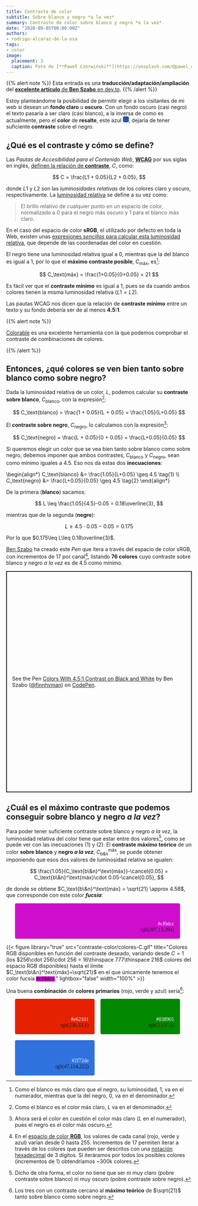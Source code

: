 ```yaml
---
title: Contraste de color
subtitle: Sobre blanco y negro *a la vez*
summary: Contraste de color sobre blanco y negro *a la vez*.
date: "2020-09-05T00:00:00Z"
authors:
- rodrigo-alcaraz-de-la-osa
tags:
- color
image:
  placement: 3  
  caption: Foto de [**Paweł Czerwiński**](https://unsplash.com/@pawel_czerwinski) en [Unsplash](https://unsplash.com)
---
```


{{% alert note %}}
Esta entrada es una **traducción/adaptación/ampliación** del [**excelente artículo** de **Ben Szabo** en dev.to](https://dev.to/finnhvman/which-colors-look-good-on-black-and-white-2pe6).
{{% /alert %}}

Estoy planteándome la posibilidad de permitir elegir a los visitantes de mi web si desean un **fondo claro** u **oscuro**. Con un fondo oscuro (casi negro) el texto pasaría a ser claro (casi blanco), a la inversa de como es actualmente, pero el **color** de **resalte**, este azul <svg width="1rem" height="1rem">
  <rect rx="4" ry="4" width="1rem" height="1rem" style="fill:#2a54a9" />
</svg>, dejaría de tener suficiente **contraste** sobre el negro.

## ¿Qué es el contraste y cómo se define?
Las *Pautas de Accesibilidad para el Contenido Web*, [**WCAG**](https://www.w3.org/WAI/standards-guidelines/wcag/es) por sus siglas en inglés, [definen la relación de **contraste**](https://www.w3.org/TR/WCAG21/#dfn-contrast-ratio), $C$, como:

$$
C = \frac{L1 + 0.05}{L2 + 0.05},
$$

donde $L1$ y $L2$ son las *luminosidades relativas* de los colores claro y oscuro, respectivamente. La [luminosidad relativa](https://www.w3.org/TR/WCAG21/#dfn-relative-luminance) se define a su vez como:

> El brillo relativo de cualquier punto en un espacio de color, normalizado a 0 para el negro más oscuro y 1 para el blanco más claro.

En el caso del espacio de color **sRGB**, el utilizado por defecto en toda la Web, existen unas [expresiones *sencillas* para calcular esta luminosidad relativa](https://www.w3.org/TR/WCAG21/#dfn-relative-luminance), que depende de las coordenadas del color en cuestión.

El negro tiene una luminosidad relativa igual a 0, mientras que la del blanco es igual a 1, por lo que el **máximo contraste posible**, $C_\text{máx}$, es[^1]:

[^1]: Como el blanco es más claro que el negro, su luminosidad, 1, va en el numerador, mientras que la del negro, 0, va en el denominador.

$$
C_\text{máx} = \frac{1+0.05}{0+0.05} = 21
$$

Es fácil ver que el **contraste mínimo** es igual a 1, pues se da cuando ambos colores tienen la misma luminosidad relativa ($L1 = L2$).

Las pautas WCAG nos dicen que la relación de **contraste mínimo** entre un texto y su fondo debería ser de al menos **4.5:1**.

{{% alert note %}}

[Colorable](https://colorable.jxnblk.com/) es una excelente herramienta con la que podemos comprobar el contraste de combinaciones de colores.

{{% /alert %}}

## Entonces, ¿qué colores se ven bien tanto sobre blanco como sobre negro?
Dada la luminosidad relativa de un color, $L$, podemos calcular su **contraste sobre blanco**, $C_\text{blanco}$, con la expresión[^2]:

[^2]: Como el blanco es el color más claro, $L$ va en el denominador.

$$
C_\text{blanco} = \frac{1 + 0.05}{L + 0.05} = \frac{1.05}{L+0.05}
$$

El **contraste sobre negro**, $C_\text{negro}$, lo calculamos con la expresión[^3]:

[^3]: Ahora será el color en cuestión el color más claro ($L$ en el numerador), pues el negro es el color más oscuro.

$$
C_\text{negro} = \frac{L + 0.05}{0 + 0.05} = \frac{L+0.05}{0.05}
$$

Si queremos elegir un color que se vea bien tanto sobre blanco como sobre negro, debemos imponer que ambos contrastes, $C_\text{blanco}$ y $C_\text{negro}$, sean como mínimo iguales a 4.5. Eso nos da estas dos <strong>inecuaciones</strong>:

\begin{align*}
C_\text{blanco} &= \frac{1.05}{L+0.05} \geq 4.5 \tag{1} \\\\
C_\text{negro} &= \frac{L+0.05}{0.05} \geq 4.5 \tag{2}
\end{align*}

De la primera (**blanco**) sacamos:

$$
L \leq \frac{1.05}{4.5}-0.05 = 0.18\overline{3},
$$

mientras que de la segunda (**negro**):

$$
L \geq 4.5\cdot 0.05-0.05 = 0.175
$$

Por lo que $0.175\leq L\leq 0.18\overline{3}$.

[Ben Szabo](https://dev.to/finnhvman) ha creado este *Pen* que itera a través del espacio de color sRGB, con incrementos de 17 por canal[^4], listando **76 colores** cuyo contraste sobre blanco y negro *a la vez* es de 4.5 como mínimo.

[^4]: En el [espacio de color **RGB**](https://es.wikipedia.org/wiki/RGB), los valores de cada canal (rojo, verde y azul) varían desde 0 hasta 255. Incrementos de 17 permiten iterar a través de los colores que pueden ser descritos con una [notación hexadecimal](https://es.wikipedia.org/wiki/Colores_web) de 3 dígitos. Si iteráramos por todos los posibles colores (incrementos de 1) obtendríamos ~300k colores.

<p class="codepen" data-height="600" data-theme-id="light" data-default-tab="result" data-user="finnhvman" data-slug-hash="bZQLgR" style="height: 600px; box-sizing: border-box; display: flex; align-items: center; justify-content: center; border: 2px solid; margin: 1em 0; padding: 1em;" data-pen-title="Colors With 4.5:1 Contrast on Black and White">
  <span>See the Pen <a href="https://codepen.io/finnhvman/pen/bZQLgR">
  Colors With 4.5:1 Contrast on Black and White</a> by Ben Szabo (<a href="https://codepen.io/finnhvman">@finnhvman</a>)
  on <a href="https://codepen.io">CodePen</a>.</span>
</p>
<script async src="https://static.codepen.io/assets/embed/ei.js"></script>

## ¿Cuál es el máximo contraste que podemos conseguir sobre blanco y negro *a la vez*?
Para poder tener suficiente contraste sobre blanco y negro *a la vez*, la luminosidad relativa del color tiene que estar entre dos valores[^5], como se puede ver con las inecuaciones (1) y (2). El **contraste máximo teórico** de un color **sobre blanco** y **negro *a la vez***, $C_\text{b\&n}^\text{máx}$, se puede obtener imponiendo que esos dos valores de luminosidad relativa se igualen:

[^5]: Dicho de otra forma, el color no tiene que ser ni muy claro (pobre contraste sobre blanco) ni muy oscuro (pobre contraste sobre negro).

$$
\frac{1.05}{C_\text{b\&n}^\text{máx}}-\cancel{0.05} = C_\text{b\&n}^\text{máx}\cdot 0.05-\cancel{0.05},
$$

de donde se obtiene $C_\text{b\&n}^\text{máx} = \sqrt{21} \approx 4.58$, que corresponde con este color <strong><em>fucsia</em></strong>:

<ul style="display: grid;
  grid-template-columns: repeat(auto-fill, minmax(1fr, 1fr));
  grid-gap: 16px;
  padding-right: 32px;">
  <li style="border-radius: 4px;
  padding: 48px 16px 16px;
  list-style: none;
  text-align: end; background-color: #cf0dcc; font-family: Inconsolata">
	  <span style="color:white">#cf0dcc</span><br>rgb(207,13,204)
  </li>
</ul>

<canvas id="C-colores"></canvas>

<script src="https://cdnjs.cloudflare.com/ajax/libs/Chart.js/2.9.3/Chart.min.js"></script>

<script>
	const c = document.getElementById('C-colores').getContext('2d');

	const contraste = [
[  1.00000000, 16777216.00000000],
[  1.10000000, 16718142.00000000],
[  1.20000000, 16463626.00000000],
[  1.30000000, 15998613.00000000],
[  1.40000000, 15312333.00000000],
[  1.50000000, 14609093.00000000],
[  1.60000000, 13940523.00000000],
[  1.70000000, 13302350.00000000],
[  1.80000000, 12689097.00000000],
[  1.90000000, 12098036.00000000],
[  2.00000000, 11525628.00000000],
[  2.10000000, 10969347.00000000],
[  2.20000000, 10426685.00000000],
[  2.30000000, 9896469.00000000],
[  2.40000000, 9376373.00000000],
[  2.50000000, 8865518.00000000],
[  2.60000000, 8366442.00000000],
[  2.70000000, 7879689.00000000],
[  2.80000000, 7404556.00000000],
[  2.90000000, 6939230.00000000],
[  3.00000000, 6482445.00000000],
[  3.10000000, 6032992.00000000],
[  3.20000000, 5588197.00000000],
[  3.30000000, 5147368.00000000],
[  3.40000000, 4710701.00000000],
[  3.50000000, 4278864.00000000],
[  3.60000000, 3851419.00000000],
[  3.70000000, 3428654.00000000],
[  3.80000000, 3010580.00000000],
[  3.90000000, 2597091.00000000],
[  4.00000000, 2188606.00000000],
[  4.01000000, 2148323.00000000],
[  4.02000000, 2108143.00000000],
[  4.03000000, 2068047.00000000],
[  4.04000000, 2028046.00000000],
[  4.05000000, 1987974.00000000],
[  4.06000000, 1948129.00000000],
[  4.07000000, 1908464.00000000],
[  4.08000000, 1868847.00000000],
[  4.09000000, 1829454.00000000],
[  4.10000000, 1789950.00000000],
[  4.11000000, 1750642.00000000],
[  4.12000000, 1711410.00000000],
[  4.13000000, 1672369.00000000],
[  4.14000000, 1633331.00000000],
[  4.15000000, 1594456.00000000],
[  4.16000000, 1555689.00000000],
[  4.17000000, 1517010.00000000],
[  4.18000000, 1478420.00000000],
[  4.19000000, 1439883.00000000],
[  4.20000000, 1401485.00000000],
[  4.21000000, 1363251.00000000],
[  4.22000000, 1325022.00000000],
[  4.23000000, 1286929.00000000],
[  4.24000000, 1248956.00000000],
[  4.25000000, 1211066.00000000],
[  4.26000000, 1173146.00000000],
[  4.27000000, 1135427.00000000],
[  4.28000000, 1097870.00000000],
[  4.29000000, 1060177.00000000],
[  4.30000000, 1022748.00000000],
[  4.31000000, 985475.00000000],
[  4.32000000, 948137.00000000],
[  4.33000000, 911014.00000000],
[  4.34000000, 873843.00000000],
[  4.35000000, 836740.00000000],
[  4.36000000, 799919.00000000],
[  4.37000000, 763092.00000000],
[  4.38000000, 726436.00000000],
[  4.39000000, 689775.00000000],
[  4.40000000, 653055.00000000],
[  4.41000000, 616734.00000000],
[  4.42000000, 580186.00000000],
[  4.43000000, 543893.00000000],
[  4.44000000, 507760.00000000],
[  4.45000000, 471539.00000000],
[  4.46000000, 435462.00000000],
[  4.47000000, 399547.00000000],
[  4.48000000, 363640.00000000],
[  4.49000000, 327915.00000000],
[  4.50000000, 292107.00000000],
[  4.51000000, 256406.00000000],
[  4.52000000, 220874.00000000],
[  4.53000000, 185376.00000000],
[  4.54000000, 150067.00000000],
[  4.55000000, 114623.00000000],
[  4.56000000, 79251.00000000],
[  4.57000000, 44082.00000000],
[  4.58000000, 9067.00000000],
[  4.58100000, 5562.00000000],
[  4.58200000, 2047.00000000],
[  4.58210000, 1701.00000000],
[  4.58220000, 1335.00000000],
[  4.58230000, 980.00000000],
[  4.58240000, 584.00000000],
[  4.58250000, 259.00000000],
[  4.58251000, 212.00000000],
[  4.58252000, 173.00000000],
[  4.58253000, 145.00000000],
[  4.58254000, 118.00000000],
[  4.58255000,  90.00000000],
[  4.58256000,  57.00000000],
[  4.58257000,  19.00000000],
[  4.58257100,  18.00000000],
[  4.58257200,  13.00000000],
[  4.58257300,  10.00000000],
[  4.58257400,   6.00000000],
[  4.58257500,   1.00000000],
	];				
	new Chart(c, {
	  type: 'line',		
	  data: {
	    datasets: [
			{
	      data: contraste.map(datum => ({
	        x: datum[0],
	        y: datum[1]
	      })),
	      label: 'Oro',
	      backgroundColor: '#111111',
	      borderColor: '#111111',
	      fill: false,
		  pointRadius: 0,
	      //              pointHoverRadius: 15,
//	      showLine: false // no line shown
	    }							
	]
	  },
	  options: {
	    scales: {
	      xAxes: [{
	        type: "linear",
	        gridLines: {
	          drawOnChartArea: false,
	          color: "#111111"
	        },
	        // afterFit: function(scale) {
// 	          scale.height = 80 //<-- set value as you wish
// 	        },
	        scaleLabel: {
	          display: true,
	          labelString: 'Contraste',
	          fontSize: 18,
	          fontFamily: 'Cabin Sketch',
	          fontColor: '#111111'
	        },
	        ticks: {
	          fontSize: 16,
	          fontFamily: 'EB Garamond',
	          fontColor: '#111111',
	          max: 5.0,
	          min: 1.0,
	          stepSize: 0.5,
	          // padding: 10
	        }
	      }],
	      yAxes: [{
			  type: "logarithmic",
 	          gridLines: {
	          drawOnChartArea: false,
	          color: "#111111"
	        },
	        scaleLabel: {
	          display: true,
	          labelString: 'Número de colores',
	          fontSize: 18,
	          fontFamily: 'Cabin Sketch',
	          fontColor: '#111111'
	        },
	        ticks: {
	          beginAtZero: true,
	          fontSize: 16,
			  fontFamily: 'EB Garamond',
	          fontColor: '#111111',
	          // padding: 10,
	          stepSize: 10,
	          max: 100000000,
 			  min: 1,
			  callback: function(value, index, values) {//needed to change the scientific notation results from using logarithmic scale
			  	return Number(value.toString()); //pass tick values as a string into Number function
			  }
			},
			afterBuildTicks: function(pckBarChart) {
	            pckBarChart.ticks = [];
	            pckBarChart.ticks.push(1);
	            pckBarChart.ticks.push(10);
	            pckBarChart.ticks.push(100);
	            pckBarChart.ticks.push(1000);
	            pckBarChart.ticks.push(10000);
	            pckBarChart.ticks.push(100000);
	            pckBarChart.ticks.push(1000000);
	            pckBarChart.ticks.push(10000000);
	            pckBarChart.ticks.push(100000000);
	        }
	      }]

	    },
	    legend: {
	      display: false
	    },
	  }
	});
</script>
	
{{< figure library="true" src="contraste-color/colores-C.gif" title="Colores RGB disponibles en función del contraste deseado, variando desde $C=1$ (los $256\cdot 256\cdot 256 = 16\thinspace 777\thinspace 216$ colores del espacio RGB disponibles) hasta el límite $C_\text{b\&n}^\text{máx}=\sqrt{21}$ en el que únicamente tenemos el color fucsia <code style="background-color: #cf0dcc;">#cf0dcc</code>." lightbox="false" width="100%" >}}

Una buena **combinación** de **colores primarios** (rojo, verde y azul) sería[^6]:

[^6]: Los tres con un contraste cercano al **máximo teórico** de $\sqrt{21}$ tanto sobre blanco como sobre negro.

<ul style="display: grid;
  grid-template-columns: repeat(auto-fill, minmax(164px, 1fr));
  grid-gap: 16px;
  padding-right: 32px;">
  <li style="border-radius: 4px;
  padding: 48px 16px 16px;
  list-style: none;
  text-align: end; background-color: #e62101; font-family: Inconsolata">
	  <span style="color:white">#e62101</span><br>rgb(230,33,1)
  </li>
  <li style="border-radius: 4px;
  padding: 48px 16px 16px;
  list-style: none;
  text-align: end; background-color: #038901; font-family: Inconsolata">
	  <span style="color:white">#038901</span><br>rgb(3,137,1)
  </li>
  <li style="border-radius: 4px;
  padding: 48px 16px 16px;
  list-style: none;
  text-align: end; background-color: #2f72de; font-family: Inconsolata">
	  <span style="color:white">#2f72de</span><br>rgb(47,114,222)
  </li>    
</ul>